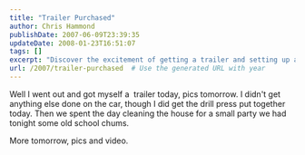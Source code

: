 ```yaml
---
title: "Trailer Purchased"
author: Chris Hammond
publishDate: 2007-06-09T23:39:35
updateDate: 2008-01-23T16:51:07
tags: []
excerpt: "Discover the excitement of getting a trailer and setting up a drill press, with a fun house-cleaning party - stay tuned for pics and video updates!"
url: /2007/trailer-purchased  # Use the generated URL with year
---
```

<p>Well I went out and got myself a&nbsp; trailer today, pics tomorrow. I didn't get anything else done on the car, though I did get the drill press put together today. Then we spent the day cleaning the house for a small party we had tonight some old school chums.</p> <p>More tomorrow, pics and video.</p>

